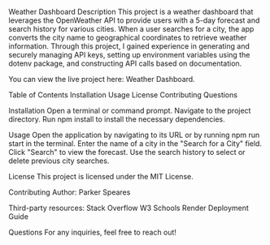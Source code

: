 Weather Dashboard
Description
This project is a weather dashboard that leverages the OpenWeather API to provide users with a 5-day forecast and search history for various cities. When a user searches for a city, the app converts the city name to geographical coordinates to retrieve weather information. Through this project, I gained experience in generating and securely managing API keys, setting up environment variables using the dotenv package, and constructing API calls based on documentation.

You can view the live project here: Weather Dashboard.

Table of Contents
Installation
Usage
License
Contributing
Questions

Installation
Open a terminal or command prompt.
Navigate to the project directory.
Run npm install to install the necessary dependencies.

Usage
Open the application by navigating to its URL or by running npm run start in the terminal.
Enter the name of a city in the "Search for a City" field.
Click "Search" to view the forecast.
Use the search history to select or delete previous city searches.

License
This project is licensed under the MIT License.

Contributing
Author: Parker Speares

Third-party resources:
Stack Overflow
W3 Schools
Render Deployment Guide

Questions
For any inquiries, feel free to reach out!